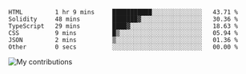 <!--START_SECTION:waka-->

```text
HTML         1 hr 9 mins     ███████████░░░░░░░░░░░░░░   43.71 %
Solidity     48 mins         ███████▓░░░░░░░░░░░░░░░░░   30.36 %
TypeScript   29 mins         ████▓░░░░░░░░░░░░░░░░░░░░   18.63 %
CSS          9 mins          █▒░░░░░░░░░░░░░░░░░░░░░░░   05.94 %
JSON         2 mins          ▒░░░░░░░░░░░░░░░░░░░░░░░░   01.36 %
Other        0 secs          ░░░░░░░░░░░░░░░░░░░░░░░░░   00.00 %
```

<!--END_SECTION:waka-->
<img src="https://github-readme-streak-stats.herokuapp.com/?user=pahas&theme=white" alt="My contributions" />
